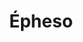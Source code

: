 ---
layout: post-portfolio
title: Épheso
categories: portfolio
tags: contrabbasso
lang: it
lang-ref: epheso-portfolio
permalink: /it/:categories/:year/:title_:year:output_ext
image: 01.jpg
---
